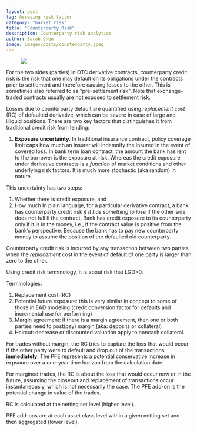 ```yaml
---
layout: post
tag: Assesing risk factor
category: "market risk"
title: "Counterparty Risk"
description: Counterparty risk analytics
author: Sarah Chen
image: images/posts/counterparty.jpeg
---
```

<figure>
  <img src="{{ "/images/posts/counterparty.jpeg" | relative_url }}">
  <figcaption></figcaption>
</figure>
For the two sides (parties) in OTC derivative contracts, counterparty credit risk is the risk that one may default on its obligations under the contracts prior to settlement and therefore causing losses to the other.  This is sometimes also referred to as "pre-settlement risk".   Note that exchange-traded contracts usually are not exposed to settlement risk.  

Losses due to counterparty default are quantified using *replacement cost* (RC) of defaulted derivative, which can be severe in case of large and illiquid positions. 
There are two key factors that distinguishes it from traditional credit risk from lending:
1.	**Exposure uncertainty**.  In traditional insurance contract, policy coverage limit caps how much an insurer will indemnify the insured in the event of covered loss.  In bank term loan contract, the amount the bank has lent to the borrower is the exposure at risk.    Whereas the credit exposure under derivative contracts is a *function* of market conditions and other underlying risk factors.  It is much more stochastic (aka random) in nature. 

This uncertainty has two steps:
1.	Whether there is credit exposure, and 
2.	How much
In plain language, for a particular derivative contract, a bank has counterparty credit risk *if it has something to lose* if the other side does not fulfill the contract.   Bank has credit exposure to its counterparty only if it is in the money, i.e., if the contract value is positive from the bank’s perspective.   Because the bank has to pay new counterparty money to assume the position of the defaulted old counterparty. 

Counterparty credit risk is incurred by any transaction between two parties when the *replacement* cost in the event of default of one party is larger than zero to the other. 

Using credit risk terminology, it is about risk that LGD>0. 

Terminologies:
1. Replacement cost (RC)
2. Potential future exposure: this is very similar in concept to some of those in EAD modeling (credit conversion factor for defaults and incremental use for performing)
3. Margin agreement: if there is a margin agreement, then one or both parties need to post(pay) margin (aka: deposits or collateral)
4. Haircut: decrease or discounted valuation apply to noncash collateral. 

For trades without margin, the RC tries to capture the loss that would occur if the other party were to default and drop out of the transactions **immediately**.  The PFE represents a potential conservative increase in expsoure over a one-year time horizon from the calculation date. 

For margined trades, the RC is about the loss that would occur now or in the future, assuming the closeout and replacement of transactions occur instantaneously, which is not necessarily the case.  The PFE add-on is the potential change in value of the trades. 

RC is calculated at the netting set level (higher level).  

PFE add-ons are at each asset class level within a given netting set and then aggregated (lower level). 

